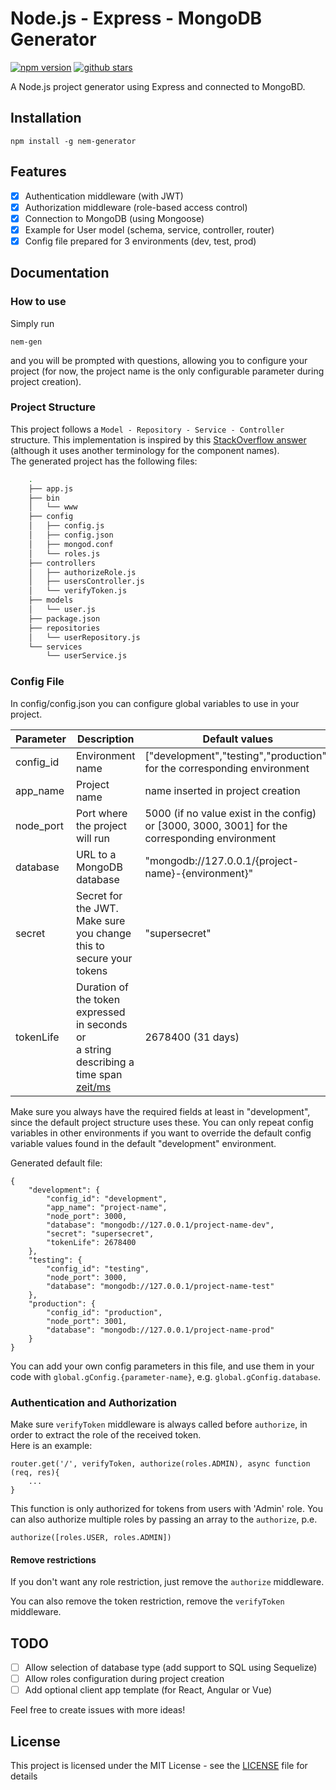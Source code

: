# Node.js - Express - MongoDB Generator

[![npm version](https://badge.fury.io/js/nem-generator.svg)](https://badge.fury.io/js/nem-generator)
[![github stars](https://img.shields.io/github/stars/faboyds/nem-generator?style=social)](https://img.shields.io/github/stars/faboyds/nem-generator?style=social)

A Node.js project generator using Express and connected to MongoBD.

## Installation

    npm install -g nem-generator

## Features

- [x] Authentication middleware (with JWT)
- [x] Authorization middleware (role-based access control)
- [x] Connection to MongoDB (using Mongoose)
- [x] Example for User model (schema, service, controller, router)
- [x] Config file prepared for 3 environments (dev, test, prod)

## Documentation

### How to use

Simply run 
 
    nem-gen
      
and you will be prompted with questions, allowing you to configure your project (for now, the project name is the only configurable parameter during project creation).

### Project Structure

This project follows a ``Model - Repository - Service - Controller`` structure. This implementation is inspired by this [StackOverflow answer](https://stackoverflow.com/a/42164174/10326191) (although it uses another terminology for the component names).     
The generated project has the following files:

```bash
    .
    ├── app.js
    ├── bin
    │   └── www
    ├── config
    │   ├── config.js
    │   ├── config.json
    │   ├── mongod.conf
    │   └── roles.js
    ├── controllers
    │   ├── authorizeRole.js
    │   ├── usersController.js
    │   └── verifyToken.js
    ├── models
    │   └── user.js
    ├── package.json
    ├── repositories
    │   └── userRepository.js
    └── services
        └── userService.js
```


### Config File

In config/config.json you can configure global variables to use in your project.    

| Parameter | Description                                                                                                             | Default values                                                                                     | Required |
|-----------|-------------------------------------------------------------------------------------------------------------------------|----------------------------------------------------------------------------------------------------|----------|
| config_id | Environment name                                                                                                        | ["development","testing","production"] <br>for the corresponding environment                       | false    |
| app_name  | Project name                                                                                                            | name inserted in project creation                                                                  | false    |
| node_port | Port where the project will run                                                                                         | 5000 (if no value exist in the config) <br>or [3000, 3000, 3001] for the corresponding environment | false    |
| database  | URL to a MongoDB database                                                                                               | "mongodb://127.0.0.1/{project-name}-{environment}"                                                 | true     |
| secret    | Secret for the JWT. Make sure you change this to secure your tokens                                                     | "supersecret"                                                                                      | true     |
| tokenLife | Duration of the token expressed in seconds or<br> a string describing a time span [zeit/ms](https://github.com/zeit/ms) | 2678400 (31 days)                                                                                  | true     |

Make sure you always have the required fields at least in "development", since the default project structure uses these.
You can only repeat config variables in other environments if you want to override the default config variable values found in the default "development" environment.

Generated default file:

```
{
    "development": {
        "config_id": "development",
        "app_name": "project-name",
        "node_port": 3000,
        "database": "mongodb://127.0.0.1/project-name-dev",
        "secret": "supersecret",
        "tokenLife": 2678400
    },
    "testing": {
        "config_id": "testing",
        "node_port": 3000,
        "database": "mongodb://127.0.0.1/project-name-test"
    },
    "production": {
        "config_id": "production",
        "node_port": 3001,
        "database": "mongodb://127.0.0.1/project-name-prod"
    }
}
```

You can add your own config parameters in this file, and use them in your code with ``global.gConfig.{parameter-name}``, e.g. ``global.gConfig.database``.


### Authentication and Authorization

Make sure ``verifyToken`` middleware is always called before ``authorize``, in order to extract the role of the received token.    
Here is an example:

```
router.get('/', verifyToken, authorize(roles.ADMIN), async function (req, res){
    ...
}
```

This function is only authorized for tokens from users with 'Admin' role. 
You can also authorize multiple roles by passing an array to the ``authorize``, p.e.

```
authorize([roles.USER, roles.ADMIN])
```

#### Remove restrictions

If you don't want any role restriction, just remove the `authorize` middleware.

You can also remove the token restriction, remove the `verifyToken` middleware.

## TODO

- [ ] Allow selection of database type (add support to SQL using Sequelize)
- [ ] Allow roles configuration during project creation
- [ ] Add optional client app template (for React, Angular or Vue)

Feel free to create issues with more ideas!

## License

This project is licensed under the MIT License - see the [LICENSE](LICENSE) file for details
